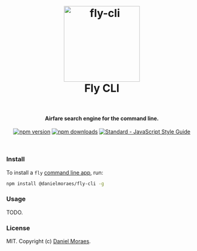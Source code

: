 <h1 align="center">
  <br>
  <img src="https://dmoraes.org/fly.png" alt="fly-cli" width="200"></a>
  <br>
  Fly CLI
  <br>
  <br>
</h1>

<h4 align="center">Airfare search engine for the command line.</h4>

<p align="center">
  <a href="https://www.npmjs.com/package/@danielmoraes/fly-cli"><img src="https://img.shields.io/npm/v/@danielmoraes/fly.svg" alt="npm version"></a>
  <a href="https://www.npmjs.com/package/@danielmoraes/fly-cli"><img src="https://img.shields.io/npm/dm/@danielmoraes/fly.svg" alt="npm downloads"></a>
  <a href="https://standardjs.com"><img src="https://img.shields.io/badge/code_style-standard-brightgreen.svg" alt="Standard - JavaScript Style Guide"></a>
</p>

<br>

### Install

To install a `fly`
[command line app](https://github.com/danielmoraes/fly-cli), run:

```bash
npm install @danielmoraes/fly-cli -g
```

### Usage

TODO.

### License

MIT. Copyright (c) [Daniel Moraes](https://dmoraes.org).
